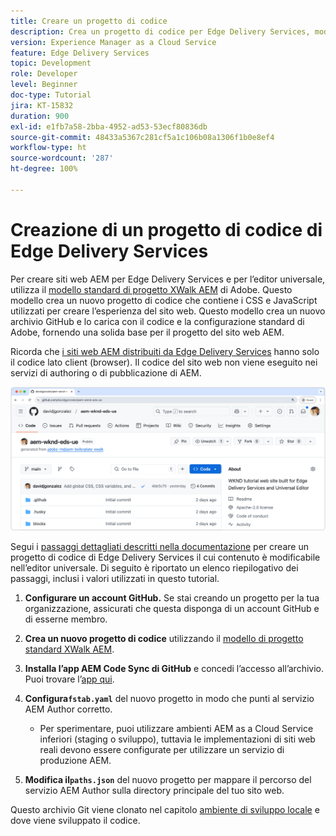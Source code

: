 ```yaml
---
title: Creare un progetto di codice
description: Crea un progetto di codice per Edge Delivery Services, modificabile tramite l’editor universale.
version: Experience Manager as a Cloud Service
feature: Edge Delivery Services
topic: Development
role: Developer
level: Beginner
doc-type: Tutorial
jira: KT-15832
duration: 900
exl-id: e1fb7a58-2bba-4952-ad53-53ecf80836db
source-git-commit: 48433a5367c281cf5a1c106b08a1306f1b0e8ef4
workflow-type: ht
source-wordcount: '287'
ht-degree: 100%

---
```


# Creazione di un progetto di codice di Edge Delivery Services

Per creare siti web AEM per Edge Delivery Services e per l’editor universale, utilizza il [modello standard di progetto XWalk AEM](https://github.com/adobe-rnd/aem-boilerplate-xwalk) di Adobe. Questo modello crea un nuovo progetto di codice che contiene i CSS e JavaScript utilizzati per creare l’esperienza del sito web. Questo modello crea un nuovo archivio GitHub e lo carica con il codice e la configurazione standard di Adobe, fornendo una solida base per il progetto del sito web AEM.

Ricorda che [i siti web AEM distribuiti da Edge Delivery Services](https://experienceleague.adobe.com/it/docs/experience-manager-learn/sites/edge-delivery-services/overview) hanno solo il codice lato client (browser). Il codice del sito web non viene eseguito nei servizi di authoring o di pubblicazione di AEM.

![Nuovo progetto di Edge Delivery Services](./assets/1-new-project/new-project.png)

Segui i [passaggi dettagliati descritti nella documentazione](https://experienceleague.adobe.com/it/docs/experience-manager-cloud-service/content/edge-delivery/wysiwyg-authoring/edge-dev-getting-started#create-github-project) per creare un progetto di codice di Edge Delivery Services il cui contenuto è modificabile nell’editor universale.  Di seguito è riportato un elenco riepilogativo dei passaggi, inclusi i valori utilizzati in questo tutorial.

1. **Configurare un account GitHub.** Se stai creando un progetto per la tua organizzazione, assicurati che questa disponga di un account GitHub e di esserne membro.
2. **Crea un nuovo progetto di codice** utilizzando il [modello di progetto standard XWalk AEM](https://github.com/adobe-rnd/aem-boilerplate-xwalk).
3. **Installa l’app AEM Code Sync di GitHub** e concedi l’accesso all’archivio. Puoi trovare l’[app qui](https://github.com/apps/aem-code-sync).
4. **Configura`fstab.yaml`** del nuovo progetto in modo che punti al servizio AEM Author corretto.

   * Per sperimentare, puoi utilizzare ambienti AEM as a Cloud Service inferiori (staging o sviluppo), tuttavia le implementazioni di siti web reali devono essere configurate per utilizzare un servizio di produzione AEM.

5. **Modifica il`paths.json`** del nuovo progetto per mappare il percorso del servizio AEM Author sulla directory principale del tuo sito web.

Questo archivio Git viene clonato nel capitolo [ambiente di sviluppo locale](https://experienceleague.adobe.com/it/docs/experience-manager-learn/sites/edge-delivery-services/developing/universal-editor/3-local-development-environment) e dove viene sviluppato il codice.
